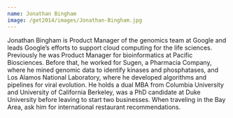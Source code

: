 ```yaml
---
name: Jonathan Bingham
image: /get2014/images/Jonathan-Bingham.jpg
---
```


Jonathan Bingham is Product Manager of the genomics team at Google and leads Google’s efforts to support cloud computing for the life sciences. Previously he was Product Manager for bioinformatics at Pacific Biosciences. Before that, he worked for Sugen, a Pharmacia Company, where he mined genomic data to identify kinases and phosphatases, and Los Alamos National Laboratory, where he developed algorithms and pipelines for viral evolution. He holds a dual MBA from Columbia University and University of California Berkeley, was a PhD candidate at Duke University before leaving to start two businesses. When traveling in the Bay Area, ask him for international restaurant recommendations.
